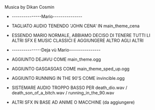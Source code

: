 Musica by Dikan Cosmin
- ---------------Mario---------------
- TAGLIATO AUDIO TENENDO 'JOHN CENA' IN main_theme_cena
- ESSENDO MARIO NORMALE, ABBIAMO DECISO DI TENERE TUTTI LI ALTRI SFX E MUSIC CLASSICI E AGGIUNGERE ALTRO AGLI ALTRI


- ---------------Deja vù Mario----------------
- AGGIUNTO DEJAVU COME main_theme.ogg
- AGGIUNTO GASGASGAS COME main_theme_sped_up.ogg
- AGGIUNTO RUNNING IN THE 90'S COME invincible.ogg
- SISTEMARE AUDIO TROPPO BASSO PER death_dio.wav / death_son_of_a_bitch.wav / running_in_the_90.wav
- ALTRI SFX IN BASE AD ANIME O MACCHINE (da aggiungere)